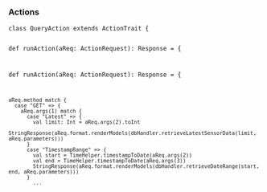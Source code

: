 <h3>Actions</h3>
<pre><code class="hljs scala">class QueryAction extends ActionTrait {

  def runAction(aReq: ActionRequest): Response = {

  def runAction(aReq: ActionRequest): Response = {

    aReq.method match {
      case "GET" => {
        aReq.args(1) match {
          case "Latest" => {
            val limit: Int = aReq.args(2).toInt
            StringResponse(aReq.format.renderModels(dbHandler.retrieveLatestSensorData(limit, aReq.parameters)))
          }
          case "TimestampRange" => {
            val start = TimeHelper.timestampToDate(aReq.args(2))
            val end = TimeHelper.timestampToDate(aReq.args(3))
            StringResponse(aReq.format.renderModels(dbHandler.retrieveDateRange(start, end, aReq.parameters)))
          }
            ...
</code></pre>

